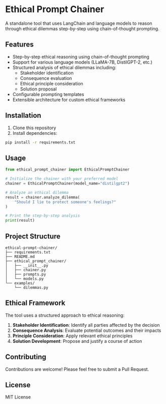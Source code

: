 # Ethical Prompt Chainer

A standalone tool that uses LangChain and language models to reason through ethical dilemmas step-by-step using chain-of-thought prompting.

## Features

- Step-by-step ethical reasoning using chain-of-thought prompting
- Support for various language models (LLaMA-7B, DistilGPT-2, etc.)
- Structured analysis of ethical dilemmas including:
  - Stakeholder identification
  - Consequence evaluation
  - Ethical principle consideration
  - Solution proposal
- Configurable prompting templates
- Extensible architecture for custom ethical frameworks

## Installation

1. Clone this repository
2. Install dependencies:
```bash
pip install -r requirements.txt
```

## Usage

```python
from ethical_prompt_chainer import EthicalPromptChainer

# Initialize the chainer with your preferred model
chainer = EthicalPromptChainer(model_name="distilgpt2")

# Analyze an ethical dilemma
result = chainer.analyze_dilemma(
    "Should I lie to protect someone's feelings?"
)

# Print the step-by-step analysis
print(result)
```

## Project Structure

```
ethical-prompt-chainer/
├── requirements.txt
├── README.md
├── ethical_prompt_chainer/
│   ├── __init__.py
│   ├── chainer.py
│   ├── prompts.py
│   └── models.py
└── examples/
    └── dilemmas.py
```

## Ethical Framework

The tool uses a structured approach to ethical reasoning:

1. **Stakeholder Identification**: Identify all parties affected by the decision
2. **Consequence Analysis**: Evaluate potential outcomes and their impacts
3. **Principle Consideration**: Apply relevant ethical principles
4. **Solution Development**: Propose and justify a course of action

## Contributing

Contributions are welcome! Please feel free to submit a Pull Request.

## License

MIT License 